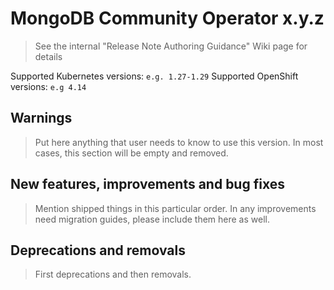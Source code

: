 # MongoDB Community Operator x.y.z

> See the internal "Release Note Authoring Guidance" Wiki page for details

Supported Kubernetes versions: `e.g. 1.27-1.29`
Supported OpenShift versions: `e.g 4.14`

## Warnings

> Put here anything that user needs to know to use this version. In most cases, this section will be empty and removed.

## New features, improvements and bug fixes

> Mention shipped things in this particular order. In any improvements need migration guides, please include them here as well.

## Deprecations and removals

> First deprecations and then removals.
